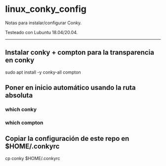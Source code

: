 # linux_conky_config
Notas para instalar/configurar Conky.

Testeado con Lubuntu 18.04/20.04.

---
## Instalar conky + compton para la transparencia en conky
sudo apt install -y conky-all compton

## Poner en inicio automático usando la ruta absoluta
### which conky
### which compton

## Copiar la configuración de este repo en $HOME/.conkyrc
cp conky $HOME/.conkyrc
